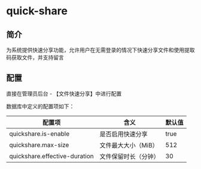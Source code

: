 # quick-share

## 简介

为系统提供快速分享功能，允许用户在无需登录的情况下快速分享文件和使用提取码获取文件，并支持留言

## 配置

直接在管理员后台 - 【文件快速分享】中进行配置

数据库中定义的配置项如下：


| 配置项                           | 含义          | 默认值  |
|-------------------------------|-------------|------|
| quickshare.is-enable          | 是否启用快速分享    | true |
| quickshare.max-size           | 文件最大大小（MiB） | 512  |
| quickshare.effective-duration | 文件保留时长（分钟）  | 30   |



